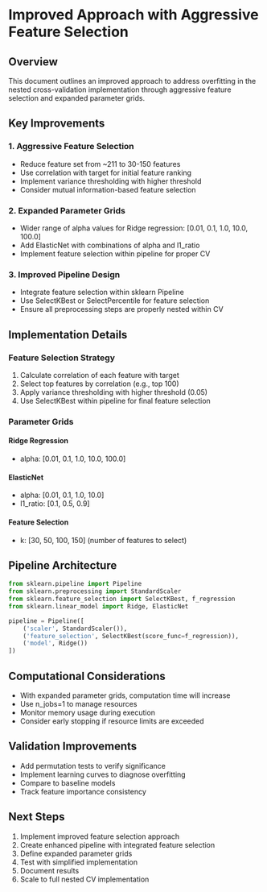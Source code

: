 # Improved Approach with Aggressive Feature Selection

## Overview
This document outlines an improved approach to address overfitting in the nested cross-validation implementation through aggressive feature selection and expanded parameter grids.

## Key Improvements

### 1. Aggressive Feature Selection
- Reduce feature set from ~211 to 30-150 features
- Use correlation with target for initial feature ranking
- Implement variance thresholding with higher threshold
- Consider mutual information-based feature selection

### 2. Expanded Parameter Grids
- Wider range of alpha values for Ridge regression: [0.01, 0.1, 1.0, 10.0, 100.0]
- Add ElasticNet with combinations of alpha and l1_ratio
- Implement feature selection within pipeline for proper CV

### 3. Improved Pipeline Design
- Integrate feature selection within sklearn Pipeline
- Use SelectKBest or SelectPercentile for feature selection
- Ensure all preprocessing steps are properly nested within CV

## Implementation Details

### Feature Selection Strategy
1. Calculate correlation of each feature with target
2. Select top features by correlation (e.g., top 100)
3. Apply variance thresholding with higher threshold (0.05)
4. Use SelectKBest within pipeline for final feature selection

### Parameter Grids

#### Ridge Regression
- alpha: [0.01, 0.1, 1.0, 10.0, 100.0]

#### ElasticNet
- alpha: [0.01, 0.1, 1.0, 10.0]
- l1_ratio: [0.1, 0.5, 0.9]

#### Feature Selection
- k: [30, 50, 100, 150] (number of features to select)

## Pipeline Architecture

```python
from sklearn.pipeline import Pipeline
from sklearn.preprocessing import StandardScaler
from sklearn.feature_selection import SelectKBest, f_regression
from sklearn.linear_model import Ridge, ElasticNet

pipeline = Pipeline([
    ('scaler', StandardScaler()),
    ('feature_selection', SelectKBest(score_func=f_regression)),
    ('model', Ridge())
])
```

## Computational Considerations
- With expanded parameter grids, computation time will increase
- Use n_jobs=1 to manage resources
- Monitor memory usage during execution
- Consider early stopping if resource limits are exceeded

## Validation Improvements
- Add permutation tests to verify significance
- Implement learning curves to diagnose overfitting
- Compare to baseline models
- Track feature importance consistency

## Next Steps
1. Implement improved feature selection approach
2. Create enhanced pipeline with integrated feature selection
3. Define expanded parameter grids
4. Test with simplified implementation
5. Document results
6. Scale to full nested CV implementation
